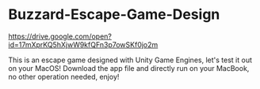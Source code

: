 # Buzzard-Escape-Game-Design
https://drive.google.com/open?id=17mXprKQ5hXjwW9kfQFn3p7owSKf0jo2m

This is an escape game designed with Unity Game Engines, let's test it out on your MacOS!
Download the app file and directly run on your MacBook, no other operation needed, enjoy!
